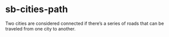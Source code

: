 # sb-cities-path
 Two cities are considered  connected if there’s a series of roads that can be traveled from one city  to another.
